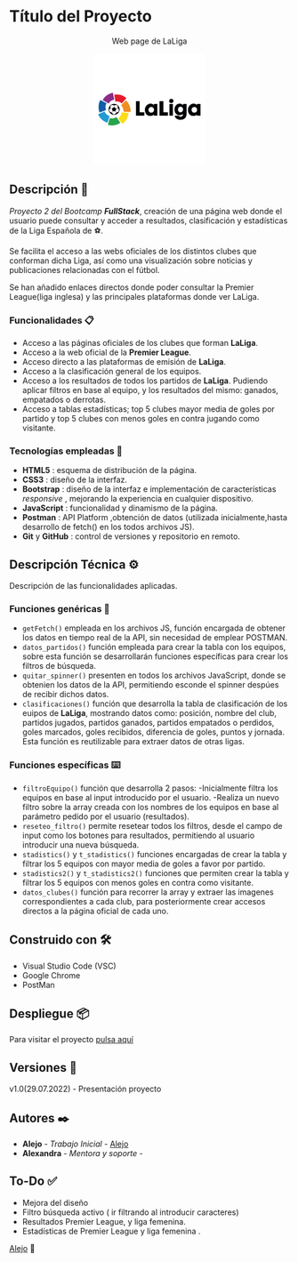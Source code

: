 # Título del Proyecto

<p align="center" fontweight="bold">Web page de LaLiga</p>
<p align="center">
    <img src="https://github.com/AlejoAcle/Proyecto_2/blob/master/images/laliga-h-600x600.png" alt="img LaLiga" widht="200px" height="200px">
</p>

## Descripción 🚀

_Proyecto 2 del Bootcamp **FullStack**_, creación de una página web donde el usuario puede consultar y acceder a resultados, clasificación y estadísticas de la Liga Española de ⚽.

Se facilita el acceso a las webs oficiales de los distintos clubes que conforman dicha Liga, así como una visualización sobre noticias y publicaciones relacionadas con el fútbol.

Se han añadido enlaces directos donde poder consultar la Premier League(liga inglesa) y las principales plataformas donde ver LaLiga.


### Funcionalidades 📋

- Acceso a las páginas oficiales de los clubes que forman **LaLiga**.
- Acceso a la web oficial de la **Premier League**.
- Acceso directo a las plataformas de emisión de **LaLiga**.
- Acceso a la clasificación general de los equipos.
- Acceso a los resultados de todos los partidos de **LaLiga**. Pudiendo aplicar filtros en base al equipo, y los resultados del mismo: ganados, empatados o derrotas.
- Acceso a tablas estadísticas; top 5 clubes mayor media de goles por partido y top 5 clubes con menos goles en contra jugando como visitante.


### Tecnologías empleadas 🔧

- **HTML5** : esquema de distribución de la página.
- **CSS3** : diseño de la interfaz.
- **Bootstrap** : diseño de la interfaz e implementación de características *responsive* , mejorando la experiencia en cualquier dispositivo.
- **JavaScript** : funcionalidad y dinamismo de la página.
- **Postman** : API Platform ,obtención de datos (utilizada inicialmente,hasta desarrollo de fetch() en los todos archivos JS).
- **Git** y **GitHub** : control de versiones y repositorio en remoto.



## Descripción Técnica ⚙️

Descripción de las funcionalidades aplicadas.

### Funciones genéricas 🔩

- `getFetch()` empleada en los archivos JS, función encargada de obtener los datos en tiempo real de la API, sin necesidad de emplear POSTMAN.
- `datos_partidos()` función empleada para crear la tabla con los equipos, sobre esta función se desarrollarán funciones específicas para crear los filtros de búsqueda.
- `quitar_spinner()` presenten en todos los archivos JavaScript, donde se obtenien los datos de la API, permitiendo esconde el spinner despúes de recibir dichos datos.
- `clasificaciones()` función que desarrolla la tabla de clasificación de los euipos de **LaLiga**, mostrando datos como: posición, nombre del club, partidos jugados, partidos ganados, partidos empatados o perdidos, goles marcados, goles recibidos, diferencia de goles, puntos y jornada. Esta función es reutilizable para extraer datos de otras ligas.


### Funciones específicas ⌨️

- `filtroEquipo()` función que desarrolla 2 pasos:
    -Inicialmente filtra los equipos en base al input introducido por el usuario.
    -Realiza un nuevo filtro sobre la array creada con los nombres de los equipos en base al parámetro pedido por el usuario (resultados).
- `reseteo_filtro()` permite resetear todos los filtros, desde el campo de input como los botones para resultados, permitiendo al usuario introducir una nueva búsqueda.
- `stadistics()` y `t_stadistics()` funciones encargadas de crear la tabla y filtrar los 5 equipos con mayor media de goles a favor por partido.
- `stadistics2()` y `t_stadistics2()` funciones que permiten crear la tabla y filtrar los 5 equipos con menos goles en contra como visitante.
- `datos_clubes()` función para recorrer la array y extraer las imagenes correspondientes a cada club, para posteriormente crear accesos directos a la página oficial de cada uno.


## Construido con 🛠️

* Visual Studio Code (VSC)
* Google Chrome
* PostMan


## Despliegue 📦

Para visitar el proyecto [pulsa aquí](https://laligalejo.netlify.app)

## Versiones 📌

v1.0(29.07.2022) - Presentación proyecto


## Autores ✒️

* **Alejo** - *Trabajo Inicial* - [Alejo](https://github.com/AlejoAcle)
* **Alexandra** - *Mentora y soporte* - 


## To-Do ✅

- Mejora del diseño
- Filtro búsqueda activo ( ir filtrando al introducir caracteres)
- Resultados Premier League, y liga femenina.
- Estadísticas de Premier League y liga femenina .





[Alejo](https://github.com/AlejoAcle) 🦖​

